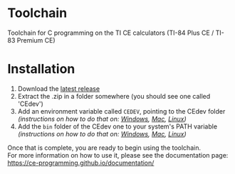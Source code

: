 # Toolchain
Toolchain for C programming on the TI CE calculators (TI-84 Plus CE / TI-83 Premium CE)

# Installation
1. Download the [latest release](https://github.com/CE-Programming/toolchain/releases/latest)
2. Extract the .zip in a folder somewhere (you should see one called 'CEdev')
3. Add an environment variable called `CEDEV`, pointing to the CEdev folder _(instructions on how to do that on: [Windows](http://www.computerhope.com/issues/ch000549.htm), [Mac](http://stackoverflow.com/a/7502061/378298), [Linux](http://unix.stackexchange.com/a/117470))_
4. Add the `bin` folder of the CEdev one to your system's PATH variable _(instructions on how to do that on: [Windows](http://www.computerhope.com/issues/ch000549.htm), [Mac](http://architectryan.com/2012/10/02/add-to-the-path-on-mac-os-x-mountain-lion/#.VqkncZMwiV5), [Linux](http://stackoverflow.com/a/14638025/378298))_

Once that is complete, you are ready to begin using the toolchain.  
For more information on how to use it, please see the documentation page: https://ce-programming.github.io/documentation/
